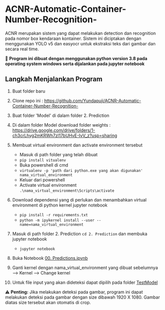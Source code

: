 # ACNR-Automatic-Container-Number-Recognition-
ACNR merupakan sistem yang dapat melakukan detection dan recognition pada nomor box kendaraan kontainer. Sistem ini diciptakan dengan menggunakan YOLO v5 dan easyocr untuk ekstraksi teks dari gambar dan secara real time. 

:loudspeaker: **Program ini dibuat dengan menggunakan python version 3.8 pada operating system windows serta dijalankan pada jupyter notebook**

## Langkah Menjalankan Program
1. Buat folder baru

2. Clone repo ini : https://github.com/Yundapuji/ACNR-Automatic-Container-Number-Recognition-

3. Buat folder 'Model' di dalam folder 2. Prediction

4. Di dalam folder Model download folder weights : https://drive.google.com/drive/folders/1-ch3crLhyg2mKRWh7zl17bUHvE-IvV_z?usp=sharing 

5. Membuat virtual environment dan activate environment tersebut
    - Masuk di path folder yang telah dibuat
    - ```pip install vitualenv ```
    - Buka powershell di cmd 
    - ```virtualenv -p 'path dari python.exe yang akan digunakan' nama_virtual_environment```
    - Keluar dari powershell 
    - Activate virtual environment
      ```.\nama_virtual_environment\Scripts\activate```
      
6. Download dependensi yang di perlukan dan menambahkan virtual environment di python kernel jupyter notebook
    - ```pip install -r requirements.txt```
    - ```python -m ipykernel install --user --name=nama_virtual_environment```
    
7. Masuk di path folder 2. Prediction ```cd 2. Prediction``` dan membuka jupyter notebook
    - ```jupyter notebook```

8. Buka Notebook [00. Predictions.ipynb](URL "https://github.com/Yundapuji/ACNR-Automatic-Container-Number-Recognition-/blob/main/2.%20Prediction/00.%20Predictions.ipynb")

9. Ganti kernel dengan nama_virtual_environment yang dibuat sebelumnya --> Kernel --> Change kernel

10. Untuk file input yang akan dideteksi dapat dipilih pada folder [TestModel](URL "https://github.com/Yundapuji/ACNR-Automatic-Container-Number-Recognition-/tree/5a25cc214fd85b3feeadd459c581bf751a42f840/2.%20Prediction/TestModel")



⚠️ **Penting:** Jika melakukan deteksi pada gambar, program ini dapat melakukan deteksi pada gambar dengan size dibawah 1920 X 1080. Gambar diatas size tersebut akan otomatis di crop. 
     



